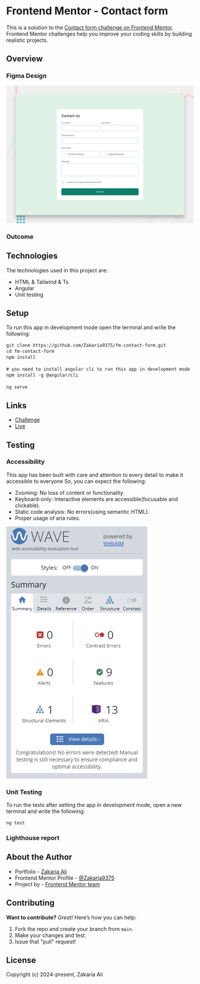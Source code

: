 # Frontend Mentor - Contact form

This is a solution to the [Contact form challenge on Frontend Mentor](https://www.frontendmentor.io/challenges/contact-form--G-hYlqKJj). Frontend Mentor challenges help you improve your coding skills by building realistic projects.

## Overview

### Figma Design

![Design preview](./src/assets/desktop-preview.jpg)

### Outcome



## Technologies

The technologies used in this project are:

* HTML & Tailwind & Ts
* Angular
* Unit testing

## Setup

To run this app in development mode open the terminal and write the following:

```shell  
git clone https://github.com/Zakaria9375/fm-contact-form.git 
cd fm-contact-form  
npm install 
 
# you need to install angular cli to run this app in development mode
npm install -g @angular/cli

ng serve
```

## Links

* [Challenge](https://www.frontendmentor.io/challenges/contact-form--G-hYlqKJj)
* [Live](https://za-contact-form.netlify.app/)

## Testing

### Accessibility

This app has been built with care and attention to every detail to make it accessible to everyone So, you can expect the following:

* Zooming: No loss of content or functionality.
* Keyboard-only: Interactive elements are accessible(focusable and clickable).
* Static code analysis: No errors(using semantic HTML).
* Proper usage of aria rules.

![Accessibility test](./src/assets/access.png)

### Unit Testing

To run the tests after setting the app in development mode, open a new terminal and write the following:

```shell
ng test
```

### Lighthouse report


## About the Author

* Portfolio - [Zakaria Ali](https://zaportfolio.netlify.app/)
* Frontend Mentor Profile - [@Zakaria9375](https://www.frontendmentor.io/profile/Zakaria9375)
* Project by - [Frontend Mentor team](https://www.frontendmentor.io/)

## Contributing

**Want to contribute?** *Great!* Here’s how you can help:

1. Fork the repo and create your branch from `main`.
2. Make your changes and test.
3. Issue that "pull" request!

## License

Copyright (c) 2024-present, Zakaria Ali
